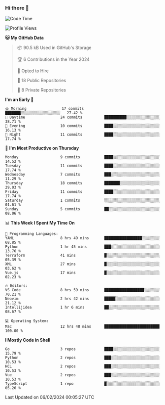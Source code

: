 ### Hi there 👋
<!--![visitors](https://visitor-badge.glitch.me/badge?page_id=d0zingcat)-->
<!--
**d0zingcat/d0zingcat** is a ✨ _special_ ✨ repository because its `README.md` (this file) appears on your GitHub profile.

Here are some ideas to get you started:

- 🔭 I’m currently working on ...
- 🌱 I’m currently learning ...
- 👯 I’m looking to collaborate on ...
- 🤔 I’m looking for help with ...
- 💬 Ask me about ...
- 📫 How to reach me: ...
- 😄 Pronouns: ...
- ⚡ Fun fact: ...
-->
<!--START_SECTION:waka-->
![Code Time](http://img.shields.io/badge/Code%20Time-3%2C340%20hrs%2055%20mins-blue)

![Profile Views](http://img.shields.io/badge/Profile%20Views-2-blue)

**🐱 My GitHub Data** 

> 📦 90.5 kB Used in GitHub's Storage 
 > 
> 🏆 6 Contributions in the Year 2024
 > 
> 💼 Opted to Hire
 > 
> 📜 18 Public Repositories 
 > 
> 🔑 8 Private Repositories 
 > 
**I'm an Early 🐤** 

```text
🌞 Morning                17 commits          ███████░░░░░░░░░░░░░░░░░░   27.42 % 
🌆 Daytime                24 commits          ██████████░░░░░░░░░░░░░░░   38.71 % 
🌃 Evening                10 commits          ████░░░░░░░░░░░░░░░░░░░░░   16.13 % 
🌙 Night                  11 commits          ████░░░░░░░░░░░░░░░░░░░░░   17.74 % 
```
📅 **I'm Most Productive on Thursday** 

```text
Monday                   9 commits           ████░░░░░░░░░░░░░░░░░░░░░   14.52 % 
Tuesday                  11 commits          ████░░░░░░░░░░░░░░░░░░░░░   17.74 % 
Wednesday                7 commits           ███░░░░░░░░░░░░░░░░░░░░░░   11.29 % 
Thursday                 18 commits          ███████░░░░░░░░░░░░░░░░░░   29.03 % 
Friday                   11 commits          ████░░░░░░░░░░░░░░░░░░░░░   17.74 % 
Saturday                 1 commits           ░░░░░░░░░░░░░░░░░░░░░░░░░   01.61 % 
Sunday                   5 commits           ██░░░░░░░░░░░░░░░░░░░░░░░   08.06 % 
```


📊 **This Week I Spent My Time On** 

```text
💬 Programming Languages: 
YAML                     8 hrs 49 mins       █████████████████░░░░░░░░   68.85 % 
Python                   1 hr 45 mins        ███░░░░░░░░░░░░░░░░░░░░░░   13.76 % 
Terraform                41 mins             █░░░░░░░░░░░░░░░░░░░░░░░░   05.39 % 
XML                      27 mins             █░░░░░░░░░░░░░░░░░░░░░░░░   03.62 % 
Vue.js                   17 mins             █░░░░░░░░░░░░░░░░░░░░░░░░   02.23 % 

🔥 Editors: 
VS Code                  8 hrs 59 mins       ██████████████████░░░░░░░   70.21 % 
Neovim                   2 hrs 42 mins       █████░░░░░░░░░░░░░░░░░░░░   21.12 % 
Intellijidea             1 hr 6 mins         ██░░░░░░░░░░░░░░░░░░░░░░░   08.67 % 

💻 Operating System: 
Mac                      12 hrs 48 mins      █████████████████████████   100.00 % 
```

**I Mostly Code in Shell** 

```text
Go                       3 repos             ████░░░░░░░░░░░░░░░░░░░░░   15.79 % 
Python                   2 repos             ███░░░░░░░░░░░░░░░░░░░░░░   10.53 % 
HCL                      2 repos             ███░░░░░░░░░░░░░░░░░░░░░░   10.53 % 
Vue                      2 repos             ███░░░░░░░░░░░░░░░░░░░░░░   10.53 % 
TypeScript               1 repo              █░░░░░░░░░░░░░░░░░░░░░░░░   05.26 % 
```




 Last Updated on 06/02/2024 00:05:27 UTC
<!--END_SECTION:waka-->

